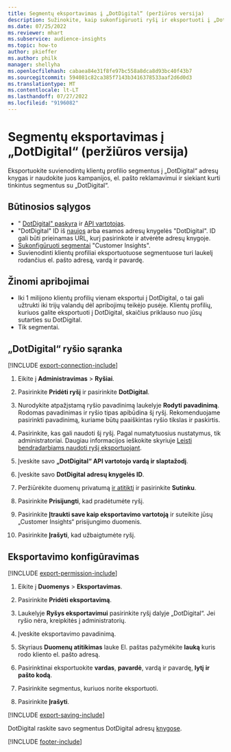 ```yaml
---
title: Segmentų eksportavimas į „DotDigital“ (peržiūros versija)
description: Sužinokite, kaip sukonfigūruoti ryšį ir eksportuoti į „DotDigital“.
ms.date: 07/25/2022
ms.reviewer: mhart
ms.subservice: audience-insights
ms.topic: how-to
author: pkieffer
ms.author: philk
manager: shellyha
ms.openlocfilehash: cabaea84e31f8fe97bc558a8dca8d93bc40f43b7
ms.sourcegitcommit: 594081c82ca385f7143b3416378533aaf2d6d0d3
ms.translationtype: MT
ms.contentlocale: lt-LT
ms.lasthandoff: 07/27/2022
ms.locfileid: "9196082"
---
```

# <a name="export-segments-to-dotdigital-preview"></a>Segmentų eksportavimas į „DotDigital“ (peržiūros versija)

Eksportuokite suvienodintų klientų profilio segmentus į „DotDigital“ adresų knygas ir naudokite juos kampanijos, el. pašto reklamavimui ir siekiant kurti tinkintus segmentus su „DotDigital“.

## <a name="prerequisites"></a>Būtinosios sąlygos

- " [DotDigital" paskyra](https://dotdigital.com/) ir [API vartotojas](https://support.dotdigital.com/hc/articles/115001718730-How-do-I-create-an-API-user).
- "DotDigital" ID iš [naujos](https://support.dotdigital.com/hc/articles/212211968-Creating-an-address-book) arba esamos adresų knygelės "DotDigital". ID gali būti prieinamas URL, kurį pasirinkote ir atvėrėte adresų knygoje.
- [Sukonfigūruoti segmentai](segments.md) "Customer Insights".
- Suvienodinti klientų profiliai eksportuotuose segmentuose turi laukelį rodančius el. pašto adresą, vardą ir pavardę.

## <a name="known-limitations"></a>Žinomi apribojimai

- Iki 1 milijono klientų profilių vienam eksportui į DotDigital, o tai gali užtrukti iki trijų valandų dėl apribojimų teikėjo pusėje. Klientų profilių, kuriuos galite eksportuoti į DotDigital, skaičius priklauso nuo jūsų sutarties su DotDigital.
- Tik segmentai.

## <a name="set-up-connection-to-dotdigital"></a>„DotDigital“ ryšio sąranka

[!INCLUDE [export-connection-include](includes/export-connection-admn.md)]

1. Eikite į **Administravimas** > **Ryšiai**.

1. Pasirinkite **Pridėti ryšį** ir pasirinkite **DotDigital**.

1. Nurodykite atpažįstamą ryšio pavadinimą laukelyje **Rodyti pavadinimą**. Rodomas pavadinimas ir ryšio tipas apibūdina šį ryšį. Rekomenduojame pasirinkti pavadinimą, kuriame būtų paaiškintas ryšio tikslas ir paskirtis.

1. Pasirinkite, kas gali naudoti šį ryšį. Pagal numatytuosius nustatymus, tik administratoriai. Daugiau informacijos ieškokite skyriuje [Leisti bendradarbiams naudoti ryšį eksportuojant](connections.md#allow-contributors-to-use-a-connection-for-exports).

1. Įveskite savo **„DotDigital“ API vartotojo vardą ir slaptažodį**.

1. Įveskite savo **DotDigital adresų knygelės ID**.

1. Peržiūrėkite duomenų privatumą [ir atitiktį](connections.md#data-privacy-and-compliance) ir pasirinkite **Sutinku**.

1. Pasirinkite **Prisijungti**, kad pradėtumėte ryšį.

1. Pasirinkite **Įtraukti save kaip eksportavimo vartotoją** ir suteikite jūsų „Customer Insights“ prisijungimo duomenis.

1. Pasirinkite **Įrašyti**, kad užbaigtumėte ryšį.

## <a name="configure-an-export"></a>Eksportavimo konfigūravimas

[!INCLUDE [export-permission-include](includes/export-permission.md)]

1. Eikite į **Duomenys** > **Eksportavimas**.

1. Pasirinkite **Pridėti eksportavimą**.

1. Laukelyje **Ryšys eksportavimui** pasirinkite ryšį dalyje „DotDigital“. Jei ryšio nėra, kreipkitės į administratorių.

1. Įveskite eksportavimo pavadinimą.

1. Skyriaus **Duomenų atitikimas** lauke El. paštas pažymėkite **lauką** kuris rodo kliento el. pašto adresą.

1. Pasirinktinai eksportuokite **vardas**, **pavardė**, vardą ir pavardę, **lytį** **ir** **pašto kodą**.

1. Pasirinkite segmentus, kuriuos norite eksportuoti.

1. Pasirinkite **Įrašyti**.

[!INCLUDE [export-saving-include](includes/export-saving.md)]

DotDigital raskite savo segmentus DotDigital adresų [knygose](https://support.dotdigital.com/hc/articles/212211968-Creating-an-address-book).

[!INCLUDE [footer-include](includes/footer-banner.md)]
